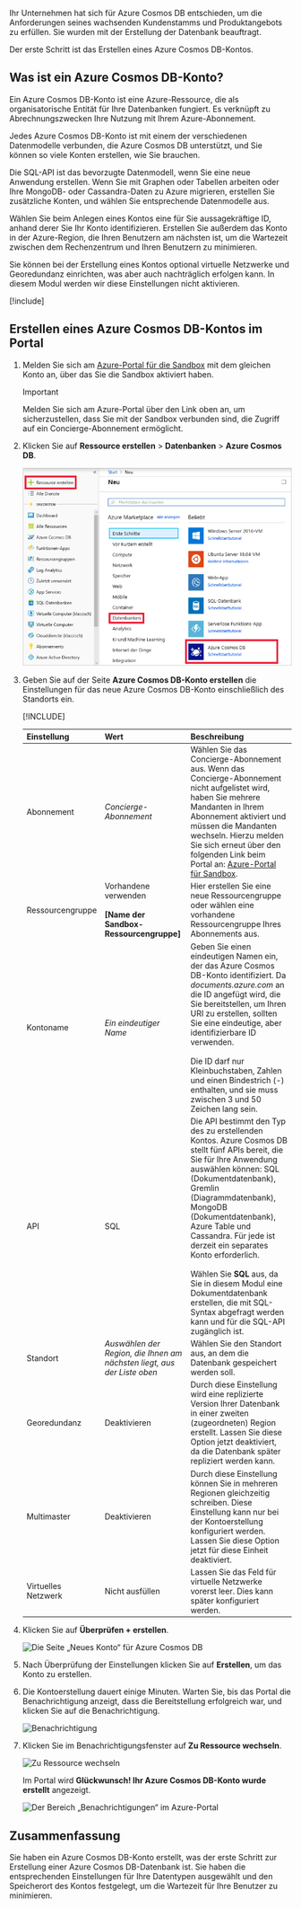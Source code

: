 Ihr Unternehmen hat sich für Azure Cosmos DB entschieden, um die Anforderungen seines wachsenden Kundenstamms und Produktangebots zu erfüllen. Sie wurden mit der Erstellung der Datenbank beauftragt.

Der erste Schritt ist das Erstellen eines Azure Cosmos DB-Kontos.

## <a name="what-is-an-azure-cosmos-db-account"></a>Was ist ein Azure Cosmos DB-Konto?

Ein Azure Cosmos DB-Konto ist eine Azure-Ressource, die als organisatorische Entität für Ihre Datenbanken fungiert. Es verknüpft zu Abrechnungszwecken Ihre Nutzung mit Ihrem Azure-Abonnement.

Jedes Azure Cosmos DB-Konto ist mit einem der verschiedenen Datenmodelle verbunden, die Azure Cosmos DB unterstützt, und Sie können so viele Konten erstellen, wie Sie brauchen. 

Die SQL-API ist das bevorzugte Datenmodell, wenn Sie eine neue Anwendung erstellen. Wenn Sie mit Graphen oder Tabellen arbeiten oder Ihre MongoDB- oder Cassandra-Daten zu Azure migrieren, erstellen Sie zusätzliche Konten, und wählen Sie entsprechende Datenmodelle aus.

Wählen Sie beim Anlegen eines Kontos eine für Sie aussagekräftige ID, anhand derer Sie Ihr Konto identifizieren. Erstellen Sie außerdem das Konto in der Azure-Region, die Ihren Benutzern am nächsten ist, um die Wartezeit zwischen dem Rechenzentrum und Ihren Benutzern zu minimieren.

Sie können bei der Erstellung eines Kontos optional virtuelle Netzwerke und Georedundanz einrichten, was aber auch nachträglich erfolgen kann. In diesem Modul werden wir diese Einstellungen nicht aktivieren.

[!include[](../../../includes/azure-sandbox-activate.md)]

## <a name="creating-an-azure-cosmos-db-account-in-the-portal"></a>Erstellen eines Azure Cosmos DB-Kontos im Portal

1. Melden Sie sich am [Azure-Portal für die Sandbox](https://portal.azure.com/triplecrownlabs.onmicrosoft.com?azure-portal=true) mit dem gleichen Konto an, über das Sie die Sandbox aktiviert haben.

    > [!IMPORTANT]
    > Melden Sie sich am Azure-Portal über den Link oben an, um sicherzustellen, dass Sie mit der Sandbox verbunden sind, die Zugriff auf ein Concierge-Abonnement ermöglicht.

1. Klicken Sie auf **Ressource erstellen** > **Datenbanken** > **Azure Cosmos DB**.
   
   ![Der Bereich „Datenbanken“ im Azure-Portal](../media/2-create-nosql-db-databases-json-tutorial.png)

1. Geben Sie auf der Seite **Azure Cosmos DB-Konto erstellen** die Einstellungen für das neue Azure Cosmos DB-Konto einschließlich des Standorts ein.

    [!INCLUDE[](../../../includes/azure-sandbox-regions-first-mention-note-friendly.md)]
 
    Einstellung|Wert|Beschreibung
    ---|---|---
    Abonnement|*Concierge-Abonnement*|Wählen Sie das Concierge-Abonnement aus. Wenn das Concierge-Abonnement nicht aufgelistet wird, haben Sie mehrere Mandanten in Ihrem Abonnement aktiviert und müssen die Mandanten wechseln. Hierzu melden Sie sich erneut über den folgenden Link beim Portal an: [Azure-Portal für Sandbox](https://portal.azure.com/triplecrownlabs.onmicrosoft.com?azure-portal=true).
    Ressourcengruppe|Vorhandene verwenden<br><br>**<rgn>[Name der Sandbox-Ressourcengruppe]</rgn>**|Hier erstellen Sie eine neue Ressourcengruppe oder wählen eine vorhandene Ressourcengruppe Ihres Abonnements aus. 
    Kontoname|*Ein eindeutiger Name*|Geben Sie einen eindeutigen Namen ein, der das Azure Cosmos DB-Konto identifiziert. Da *documents.azure.com* an die ID angefügt wird, die Sie bereitstellen, um Ihren URI zu erstellen, sollten Sie eine eindeutige, aber identifizierbare ID verwenden.<br><br>Die ID darf nur Kleinbuchstaben, Zahlen und einen Bindestrich (-) enthalten, und sie muss zwischen 3 und 50 Zeichen lang sein.
    API|SQL|Die API bestimmt den Typ des zu erstellenden Kontos. Azure Cosmos DB stellt fünf APIs bereit, die Sie für Ihre Anwendung auswählen können: SQL (Dokumentdatenbank), Gremlin (Diagrammdatenbank), MongoDB (Dokumentdatenbank), Azure Table und Cassandra. Für jede ist derzeit ein separates Konto erforderlich. <br><br>Wählen Sie **SQL** aus, da Sie in diesem Modul eine Dokumentdatenbank erstellen, die mit SQL-Syntax abgefragt werden kann und für die SQL-API zugänglich ist.|
    Standort|*Auswählen der Region, die Ihnen am nächsten liegt, aus der Liste oben*|Wählen Sie den Standort aus, an dem die Datenbank gespeichert werden soll.
    Georedundanz| Deaktivieren | Durch diese Einstellung wird eine replizierte Version Ihrer Datenbank in einer zweiten (zugeordneten) Region erstellt. Lassen Sie diese Option jetzt deaktiviert, da die Datenbank später repliziert werden kann.
    Multimaster | Deaktivieren | Durch diese Einstellung können Sie in mehreren Regionen gleichzeitig schreiben. Diese Einstellung kann nur bei der Kontoerstellung konfiguriert werden. Lassen Sie diese Option jetzt für diese Einheit deaktiviert.
    Virtuelles Netzwerk|Nicht ausfüllen|Lassen Sie das Feld für virtuelle Netzwerke vorerst leer. Dies kann später konfiguriert werden.

1. Klicken Sie auf **Überprüfen + erstellen**.

    ![Die Seite „Neues Konto“ für Azure Cosmos DB](../media/2-azure-cosmos-db-create-new-account.png)

1. Nach Überprüfung der Einstellungen klicken Sie auf **Erstellen**, um das Konto zu erstellen. 

1. Die Kontoerstellung dauert einige Minuten. Warten Sie, bis das Portal die Benachrichtigung anzeigt, dass die Bereitstellung erfolgreich war, und klicken Sie auf die Benachrichtigung. 

    ![Benachrichtigung](../media/2-azure-cosmos-db-notification.png)

1. Klicken Sie im Benachrichtigungsfenster auf **Zu Ressource wechseln**.

    ![Zu Ressource wechseln](../media/2-azure-cosmos-db-go-to-resource.png)

    Im Portal wird **Glückwunsch! Ihr Azure Cosmos DB-Konto wurde erstellt** angezeigt.

    ![Der Bereich „Benachrichtigungen“ im Azure-Portal](../media/2-azure-cosmos-db-account-created.png)

## <a name="summary"></a>Zusammenfassung

Sie haben ein Azure Cosmos DB-Konto erstellt, was der erste Schritt zur Erstellung einer Azure Cosmos DB-Datenbank ist. Sie haben die entsprechenden Einstellungen für Ihre Datentypen ausgewählt und den Speicherort des Kontos festgelegt, um die Wartezeit für Ihre Benutzer zu minimieren.
